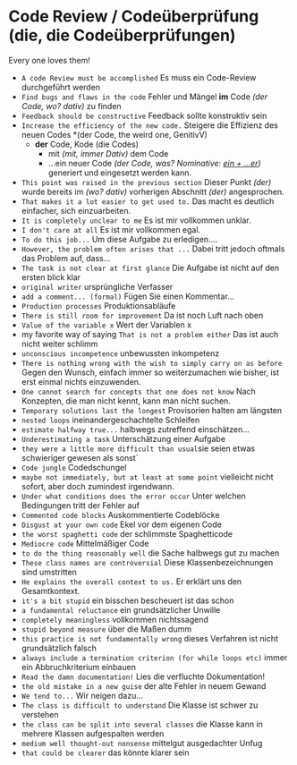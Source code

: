 # Code Review / Codeüberprüfung (die, die Codeüberprüfungen)

Every one loves them! 

- `A code Review must be accomplished` Es muss ein Code-Review durchgeführt werden
- `Find bugs and flaws in the code` Fehler und Mängel **im** Code *(der Code, wo? dativ)* zu finden
- `Feedback should be constructive` Feedback sollte konstruktiv sein
- `Increase the efficiency of the new code.` Steigere die Effizienz des neuen Codes *(der Code, the weird one, GenitivV)
  - **der** Code, Kode (die Codes)
    - mit *(mit, immer Dativ)* dem Code 
    - ...ein neuer Code *(der Code, was? Nominative:  [ein + ...er](./grammar-tables/articles.md#indefinite-article))* generiert und eingesetzt werden kann. 
- `This point was raised in the previous section` Dieser Punkt *(der)* wurde bereits im *(wo? dativ)* vorherigen Abschnitt *(der)* angesprochen. 
- `That makes it a lot easier to get used to.` Das macht es deutlich einfacher, sich einzuarbeiten. 
- `It is completely unclear to me` Es ist mir vollkommen unklar.
- `I don't care at all` Es ist mir vollkommen egal.
- `To do this job...` Um diese Aufgabe zu erledigen....
- `However, the problem often arises that ...` Dabei tritt jedoch oftmals das Problem auf, dass...
- `The task is not clear at first glance` Die Aufgabe ist nicht auf den ersten blick klar
- `original writer` ursprüngliche Verfasser 
- `add a comment... (formal)` Fügen Sie einen Kommentar... 
- `Production processes` Produktionsabläufe
- `There is still room for improvement` Da ist noch Luft nach oben 
- `Value of the variable x` Wert der Variablen x 
- my favorite way of saying `That is not a problem either` Das ist auch nicht weiter schlimm
- `unconscious incompetence`  unbewussten inkompetenz 
- `There is nothing wrong with the wish to simply carry on as before` Gegen den Wunsch, einfach immer so weiterzumachen wie bisher, ist erst einmal nichts einzuwenden.
- `One cannot search for concepts that one does not know` Nach Konzepten, die man nicht kennt, kann man nicht suchen.
- `Temporary solutions last the longest` Provisorien halten am längsten
- `nested loops` ineinandergeschachtelte Schleifen
- `estimate halfway true...` halbwegs zutreffend einschätzen...
- `Underestimating a task` Unterschätzung einer Aufgabe
- `they were a little more difficult than usual`sie seien etwas schwieriger gewesen als sonst` 
- `Code jungle` Codedschungel
- `maybe not immediately, but at least at some point` vielleicht nicht sofort, aber doch zumindest irgendwann.
- `Under what conditions does the error occur` Unter welchen Bedingungen tritt der Fehler auf
- `Commented code blocks` Auskommentierte Codeblöcke
- `Disgust at your own code` Ekel vor dem eigenen Code
- `the worst spaghetti code` der schlimmste Spaghetticode
- `Mediocre code` Mittelmäßiger Code 
- `to do the thing reasonably well` die Sache halbwegs gut zu machen
- `These class names are controversial` Diese Klassenbezeichnungen sind umstritten
- `He explains the overall context to us.` Er erklärt uns den Gesamtkontext.
- `it's a bit stupid`  ein bisschen bescheuert ist das schon
- `a fundamental reluctance` ein grundsätzlicher Unwille
- `completely meaningless` vollkommen nichtssagend
- `stupid beyond measure` über die Maßen dumm
- `this practice is not fundamentally wrong` dieses Verfahren ist nicht grundsätzlich falsch
- `always include a termination criterion (for while loops etc)` immer ein Abbruchkriterium einbauen 
- `Read the damn documentation!` Lies die verfluchte Dokumentation!
- `the old mistake in a new guise` der alte Fehler in neuem Gewand
- `We tend to...` Wir neigen dazu...
- `The class is difficult to understand` Die Klasse ist schwer zu verstehen
- `the class can be split into several classes`  die Klasse kann in mehrere Klassen aufgespalten werden 
- `medium well thought-out nonsense` mittelgut ausgedachter Unfug
- `that could be clearer` das könnte klarer sein